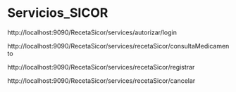 # Servicios_SICOR

http://localhost:9090/RecetaSicor/services/autorizar/login

http://localhost:9090/RecetaSicor/services/recetaSicor/consultaMedicamento

http://localhost:9090/RecetaSicor/services/recetaSicor/registrar

http://localhost:9090/RecetaSicor/services/recetaSicor/cancelar


